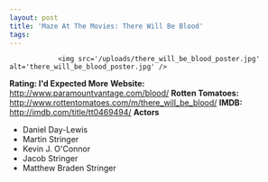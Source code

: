 ```yaml
---
layout: post
title: 'Maze At The Movies: There Will Be Blood'
tags:
---
```



                <img src='/uploads/there_will_be_blood_poster.jpg' alt='there_will_be_blood_poster.jpg' />
<p><strong>Rating: I'd Expected More</strong>
<strong>Website: </strong><a href="http://www.paramountvantage.com/blood/"><a href="http://www.paramountvantage.com/blood/">http://www.paramountvantage.com/blood/</a></a>
<strong>Rotten Tomatoes: </strong><a href="http://www.rottentomatoes.com/m/there_will_be_blood/"><a href="http://www.rottentomatoes.com/m/there_will_be_blood/">http://www.rottentomatoes.com/m/there_will_be_blood/</a></a>
<strong>IMDB: </strong><a href="http://imdb.com/title/tt0469494/"><a href="http://imdb.com/title/tt0469494/">http://imdb.com/title/tt0469494/</a></a>
<strong>Actors</strong></p>
<ul>
<li>Daniel Day-Lewis</li>
<li>Martin Stringer</li>
<li>Kevin J. O'Connor</li>
<li>Jacob Stringer</li>
<li>Matthew Braden Stringer</li>
</ul>
